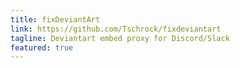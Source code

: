 ```yaml
---
title: fixDeviantArt
link: https://github.com/Tschrock/fixdeviantart
tagline: Deviantart embed proxy for Discord/Slack
featured: true
---
```

